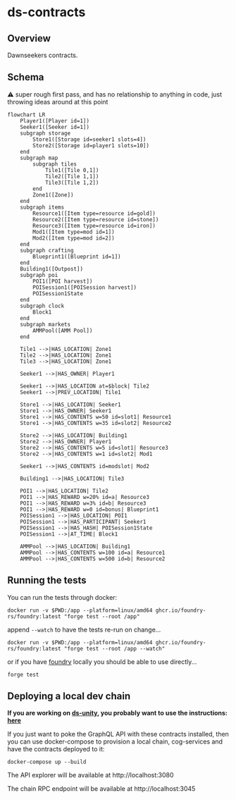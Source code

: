 # ds-contracts

## Overview

Dawnseekers contracts.

## Schema

:warning: super rough first pass, and has no relationship to anything in code, just throwing ideas around at this point
```mermaid
flowchart LR
    Player1([Player id=1])
    Seeker1([Seeker id=1])
    subgraph storage
        Store1([Storage id=seeker1 slots=4])
        Store2([Storage id=player1 slots=10])
    end
    subgraph map
        subgraph tiles
            Tile1([Tile 0,1])
            Tile2([Tile 1,1])
            Tile3([Tile 1,2])
        end
        Zone1([Zone])
    end
    subgraph items
        Resource1([Item type=resource id=gold])
        Resource2([Item type=resource id=stone])
        Resource3([Item type=resource id=iron])
        Mod1([Item type=mod id=1])
        Mod2([Item type=mod id=2])
    end
    subgraph crafting
        Blueprint1([Blueprint id=1])
    end
    Building1([Outpost])
    subgraph poi
        POI1([POI harvest])
        POISession1([POISession harvest])
        POISession1State
    end
    subgraph clock
        Block1
    end
    subgraph markets
        AMMPool([AMM Pool])
    end
    
    Tile1 -->|HAS_LOCATION| Zone1
    Tile2 -->|HAS_LOCATION| Zone1
    Tile3 -->|HAS_LOCATION| Zone1
    
    Seeker1 -->|HAS_OWNER| Player1
    
    Seeker1 -->|HAS_LOCATION at=$block| Tile2
    Seeker1 -->|PREV_LOCATION| Tile1
    
    Store1 -->|HAS_LOCATION| Seeker1
    Store1 -->|HAS_OWNER| Seeker1
    Store1 -->|HAS_CONTENTS w=50 id=slot1| Resource1
    Store1 -->|HAS_CONTENTS w=35 id=slot2| Resource2
    
    Store2 -->|HAS_LOCATION| Building1
    Store2 -->|HAS_OWNER| Player1
    Store2 -->|HAS_CONTENTS w=5 id=slot1| Resource3
    Store2 -->|HAS_CONTENTS w=1 id=slot2| Mod1
    
    Seeker1 -->|HAS_CONTENTS id=modslot| Mod2
    
    Building1 -->|HAS_LOCATION| Tile3
    
    POI1 -->|HAS_LOCATION| Tile2
    POI1 -->|HAS_REWARD w=20% id=a| Resource3
    POI1 -->|HAS_REWARD w=3% id=b| Resource3
    POI1 -->|HAS_REWARD w=0 id=bonus| Blueprint1
    POISession1 -->|HAS_LOCATION| POI1
    POISession1 -->|HAS_PARTICIPANT| Seeker1
    POISession1 -->|HAS_HASH| POISession1State
    POISession1 -->|AT_TIME| Block1
    
    AMMPool -->|HAS_LOCATION| Building1
    AMMPool -->|HAS_CONTENTS w=100 id=a| Resource1
    AMMPool -->|HAS_CONTENTS w=500 id=b| Resource2

```

## Running the tests

You can run the tests through docker:

```
docker run -v $PWD:/app --platform=linux/amd64 ghcr.io/foundry-rs/foundry:latest "forge test --root /app"
```

append `--watch` to have the tests re-run on change...

```
docker run -v $PWD:/app --platform=linux/amd64 ghcr.io/foundry-rs/foundry:latest "forge test --root /app --watch"
```

or if you have [foundry](https://getfoundry.sh/) locally you should be able to use directly...

```
forge test
```

## Deploying a local dev chain

**If you are working on [ds-unity](https://github.com/playmint/ds-unity), you probably want to use the instructions: [here](https://github.com/playmint/ds-unity)**

If you just want to poke the GraphQL API with these contracts installed, then you can use docker-compose to provision a local chain, cog-services and have the contracts deployed to it:

```
docker-compose up --build
```

The API explorer will be available at http://localhost:3080

The chain RPC endpoint will be available at http://localhost:3045

